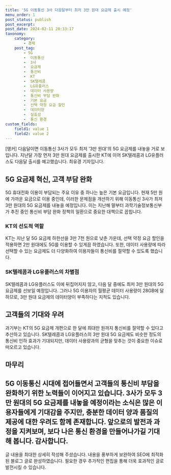 ```yaml
---
title: '5G 이동통신 3사 다음달부터 최저 3만 원대 요금제 출시 예정'
menu_order: 1
post_status: publish
post_excerpt: 
post_date: 2024-02-11 20:33:17
taxonomy:
    category:
        - 경제
    post_tag:
        - 5G
        -  이동통신
        -  3사
        -  요금제
        -  통신비
        -  KT
        -  SK텔레콤
        -  LG유플러스
        -  데이터 사용량
        -  통신비 부담 완화
        -  기본 요금
        -  선택 약정 요금 할인
        -  데이터양
        -  실효성
        -  통신 환경
custom_fields:
    field1: value 1
    field2: value 2
---
```


[앵커] 다음달이면 이동통신 3사가 모두 최저 '3만 원대'의 5G 요금제를 내놓을 거로 보입니다. 지난달 가장 먼저 3만 원대 요금제를 출시한 KT에 이어 SK텔레콤과 LG유플러스도 다음달 출시를 예고했습니다. 최유경 기자입니다.
## 5G 요금제 혁신, 고객 부담 완화
5G 휴대전화 이용이 부담되는 주요 이유 중 하나는 높은 기본 요금입니다. 현재 5만 원에 가까운 요금으로 이용 중인데, 이러한 문제점을 개선하기 위해 이동통신 3사가 최저 3만 원대의 5G 요금제를 내놓을 예정입니다. 이는 지난해 말부터 과학기술정보통신부가 추진 중인 통신비 부담 완화 정책의 일환으로 중요한 대책으로 꼽힙니다.
### KT의 선도적 역할
KT는 지난 달 5G 요금제 하한선을 3만 7천 원으로 낮춘 가운데, 선택 약정 요금 할인을 적용하면 2만 원대에도 5G를 이용할 수 있게끔 하였습니다. 또한, 데이터 사용량에 따라 선택할 수 있는 요금제도 더 다양화하여 이용자들이 통신비를 절약할 수 있도록 했습니다.
### SK텔레콤과 LG유플러스의 차별점
SK텔레콤과 LG유플러스도 이에 뒤집어지지 않고, 다음 달 중에도 최저 3만 원대의 5G 요금제를 선보일 예정입니다. 그러나 5G 이용자의 월평균 데이터 사용량이 28GB에 달하므로, 3만 원대 요금제의 데이터양이 부족하다는 지적도 있습니다.
## 고객들의 기대와 우려
과기부는 KT의 5G 요금제 개편으로 한 달에 최대만 원까지 통신비를 절약할 수 있다고 추산하고 있습니다. SK텔레콤과 LG유플러스의 3만 원대 5G 요금제도 비슷한 정도의 통신비 인하 효과가 기대되지만, 데이터 사용량과의 균형을 맞추는 것이 중요한 이슈로 떠오르고 있습니다.
## 마무리
5G 이동통신 시대에 접어들면서 고객들의 통신비 부담을 완화하기 위한 노력들이 이어지고 있습니다. 3사가 모두 3만 원대의 5G 요금제를 내놓을 예정이라는 소식은 많은 이용자들에게 기대감을 주지만, 충분한 데이터 양과 품질의 제공에 대한 우려도 함께 존재합니다. 앞으로의 발전과 과정을 지켜보며, 보다 나은 통신 환경을 만들어나가길 기대해 봅니다. 감사합니다.
---
글 내용을 최대한 상세히 작성해 주셨습니다. 내용을 풍부하게 보완하여 SEO에 최적화된 블로그 글로 완성하였습니다. 필요한 경우 추가적인 편집을 통해 더욱 효과적인 글로 발전시킬 수 있습니다.

